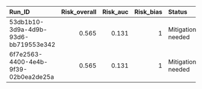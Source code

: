 | Run_ID                               |   Risk_overall |   Risk_auc |   Risk_bias | Status            |
|:-------------------------------------|---------------:|-----------:|------------:|:------------------|
| 53db1b10-3d9a-4d9b-93d6-bb719553e342 |          0.565 |      0.131 |           1 | Mitigation needed |
| 6f7e2563-4400-4e4b-9f39-02b0ea2de25a |          0.565 |      0.131 |           1 | Mitigation needed |